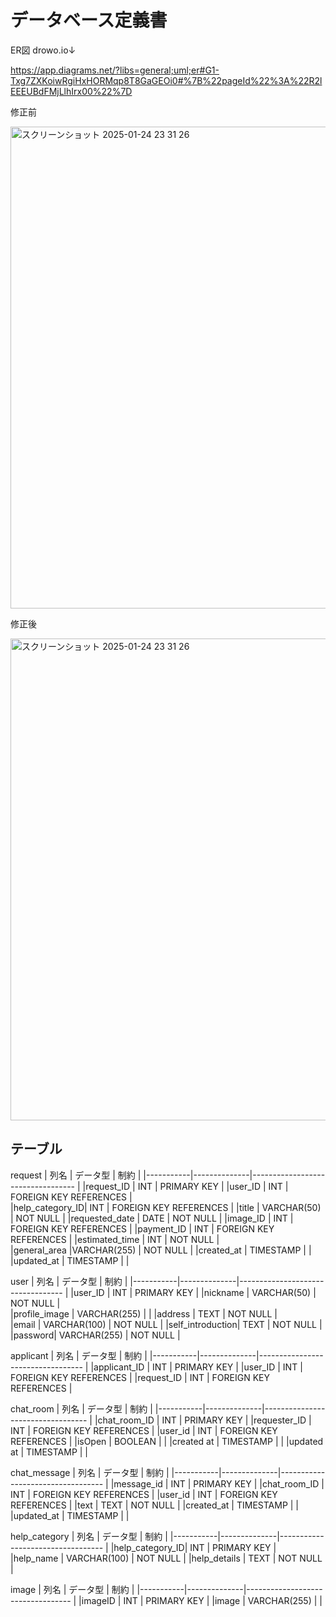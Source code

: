 # データベース定義書

ER図
drowo.io↓

https://app.diagrams.net/?libs=general;uml;er#G1-Txg7ZXKoiwRgiHxHORMqp8T8GaGEOi0#%7B%22pageId%22%3A%22R2lEEEUBdFMjLlhIrx00%22%7D

修正前

<img width="771" alt="スクリーンショット 2025-01-24 23 31 26" src="https://github.com/user-attachments/assets/41f25f99-703f-4e8d-8d38-1cf47ec8bc25" />

修正後

<img width="771" alt="スクリーンショット 2025-01-24 23 31 26" src="https://github.com/user-attachments/assets/898ee45e-b6df-4f47-9e01-81a5ab981d03" />


## テーブル

request
| 列名       | データ型      | 制約                                 |
|-----------|--------------|----------------------------------   |
|request_ID |      INT        |        PRIMARY KEY               |
|user_ID    |       INT       |        FOREIGN KEY REFERENCES    |   
|help_category_ID|    INT      |     FOREIGN KEY REFERENCES      |
|title |    VARCHAR(50)            |       NOT NULL             |
|requested_date | DATE      |          NOT NULL                  |
|image_ID       |  INT          |     FOREIGN KEY REFERENCES     |
|payment_ID   |  INT              | FOREIGN KEY REFERENCES       |
|estimated_time |  INT            |       NOT NULL               |  
|general_area |VARCHAR(255)        |      NOT NULL               |
|created_at | TIMESTAMP     |                                    |
|updated_at | TIMESTAMP     |                                    |


user
| 列名       | データ型      | 制約                               |
|-----------|--------------|---------------------------------- |
|user_ID      |    INT          |  PRIMARY KEY                               |
|nickname     |     VARCHAR(50)          |        NOT NULL                           |       
|profile_image |   VARCHAR(255)             |                                |
|address       |     TEXT           |         NOT NULL                               |  
|email          |     VARCHAR(100)          |    NOT NULL                            |
|self_introduction|    TEXT         |        NOT NULL                                |
|password|       VARCHAR(255)                |     NOT NULL                          |


applicant
| 列名       | データ型      | 制約                               |
|-----------|--------------|---------------------------------- |
|applicant_ID |     INT        |       PRIMARY KEY                         |
|user_ID       |   INT          |     FOREIGN KEY REFERENCES                        |
|request_ID   |   INT          |      FOREIGN KEY REFERENCES                       |

chat_room
| 列名       | データ型      | 制約                               |
|-----------|--------------|---------------------------------- |
|chat_room_ID |     INT          |       PRIMARY KEY                      |
|requester_ID  |    INT           |     FOREIGN KEY REFERENCES                       |
|user_id       |    INT          |     FOREIGN KEY REFERENCES                       |
|isOpen    |     BOOLEAN           |                                |
|created at    |     TIMESTAMP           |                                |
|updated at    |     TIMESTAMP           |                                |

chat_message
| 列名       | データ型      | 制約                               |
|-----------|--------------|---------------------------------- |
|message_id   |    INT         |       PRIMARY KEY                          |
|chat_room_ID |    INT          |      FOREIGN KEY REFERENCES                        |
|user_id       |    INT          |     FOREIGN KEY REFERENCES                       |
|text          |    TEXT           |            NOT NULL                     |
|created_at     |   TIMESTAMP            |                                 |
|updated_at    |    TIMESTAMP           |                                  |

help_category
| 列名       | データ型      | 制約                               |
|-----------|--------------|---------------------------------- |
|help_category_ID|   INT       |            PRIMARY KEY  |
|help_name |   VARCHAR(100)         |      NOT NULL                  |
|help_details |    TEXT          |            NOT NULL                        |

image
| 列名       | データ型      | 制約                               |
|-----------|--------------|---------------------------------- |
|imageID      |   INT           |   PRIMARY KEY                     |
|image      |    VARCHAR(255)            |                                 |




